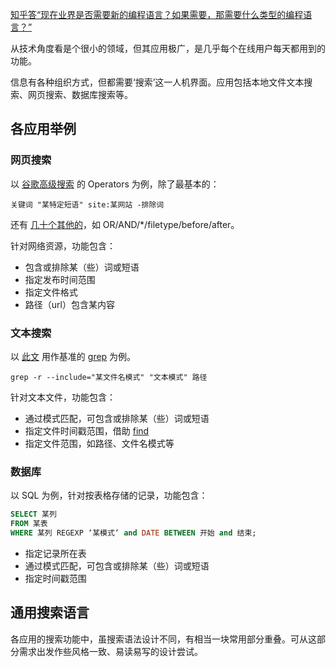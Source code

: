 [知乎答“现在业界是否需要新的编程语言？如果需要，那需要什么类型的编程语言？”](https://www.zhihu.com/question/657656598/answer/3619027866)

从技术角度看是个很小的领域，但其应用极广，是几乎每个在线用户每天都用到的功能。

信息有各种组织方式，但都需要‘搜索’这一人机界面。应用包括本地文件文本搜索、网页搜索、数据库搜索等。

## 各应用举例

### 网页搜索

以 [谷歌高级搜索](https://support.google.com/websearch/answer/2466433?visit_id=638613314709525238-1013998458&p=adv_operators&hl=en&rd=1) 的 Operators 为例，除了最基本的：

```
关键词 "某特定短语" site:某网站 -排除词
```

还有 [几十个其他的](https://ahrefs.com/blog/google-advanced-search-operators/)，如 OR/AND/*/filetype/before/after。

针对网络资源，功能包含：
- 包含或排除某（些）词或短语
- 指定发布时间范围
- 指定文件格式
- 路径（url）包含某内容

### 文本搜索

以 [此文](https://benhoyt.com/writings/count-words/) 用作基准的 [grep](https://www.runoob.com/linux/linux-comm-grep.html) 为例。

```
grep -r --include="某文件名模式" "文本模式" 路径
```

针对文本文件，功能包含：

- 通过模式匹配，可包含或排除某（些）词或短语
- 指定文件时间戳范围，借助 [find](https://stackoverflow.com/questions/10898154/grep-inside-all-files-created-within-date-range) 
- 指定文件范围，如路径、文件名模式等

### 数据库

以 SQL 为例，针对按表格存储的记录，功能包含：

```sql
SELECT 某列
FROM 某表
WHERE 某列 REGEXP ‘某模式‘ and DATE BETWEEN 开始 and 结束; 
```

- 指定记录所在表
- 通过模式匹配，可包含或排除某（些）词或短语
- 指定时间戳范围

## 通用搜索语言

各应用的搜索功能中，虽搜索语法设计不同，有相当一块常用部分重叠。可从这部分需求出发作些风格一致、易读易写的设计尝试。
